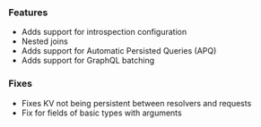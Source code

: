 ### Features

- Adds support for introspection configuration
- Nested joins
- Adds support for Automatic Persisted Queries (APQ)
- Adds support for GraphQL batching

### Fixes

- Fixes KV not being persistent between resolvers and requests
- Fix for fields of basic types with arguments
